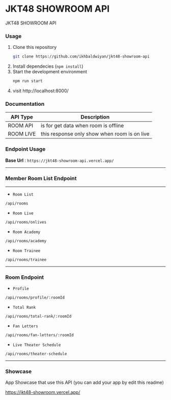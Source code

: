 # JKT48 SHOWROOM API

JKT48 SHOWROOM API

### Usage
1. Clone this repository
    ```bash
    git clone https://github.com/ikhbaldwiyan/jkt48-showroom-api
    ```
2. Install dependecies (`npm install`)
3. Start the development environment
    ```bash
    npm run start
    ```
4. visit http://localhost:8000/


### Documentation

| API Type | Description |
| ------ | ----------- |
| ROOM API   | is for get data when room is offline |
| ROOM LIVE  | this response only show when room is on live |

### Endpoint Usage

**Base Url** : `https://jkt48-showroom-api.vercel.app/`

----

###  Member Room List Endpoint

----
* `Room List`

```
/api/rooms
```

* `Room Live`

```
/api/rooms/onlives
```

* `Room Academy`

```
/api/rooms/academy
```

* `Room Trainee`

```
/api/rooms/trainee
```

----

### Room Endpoint

* `Profile`

```
/api/rooms/profile/:roomId
```

* `Total Rank`

```
/api/rooms/total-rank/:roomId
```

* `Fan Letters`

```
/api/rooms/fan-letters/:roomId
```

* `Live Theater Schedule `

```
/api/rooms/theater-schedule
```
----

### Showcase

App Showcase that use this API (you can add your app by edit this readme)

https://jkt48-showroom.vercel.app/
